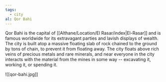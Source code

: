 ```yaml
---
tags:
  - city
al: Qor Bahi
---
```

Qor Bahi is the capital of [[Althane/Location/El Rasar/index|El-Rasar]] and is famous worldwide for its extravagant parties and lavish displays of wealth. The city is built atop a massive floating slab of rock chained to the ground by tons of chain, to prevent it from floating away. The city floats above rich veins of precious metals and rare minerals, and near everyone in the city interacts with the material from the mines in some way -- excavating it, working it, or spending it.

![[qor-bahi.jpg]]